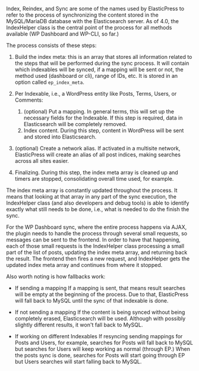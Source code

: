 Index, Reindex, and Sync are some of the names used by ElasticPress to refer to the process of synchronizing the content stored in the MySQL/MariaDB database with the Elasticsearch server. As of 4.0, the IndexHelper class is the central point of the process for all methods available (WP Dashboard and WP-CLI, so far.)

The process consists of these steps:

1. Build the index meta: this is an array that stores all information related to the steps that will be performed during the sync process. It will contain which indexables will be synced, if a mapping will be sent or not, the method used (dashboard or cli), range of IDs, etc. It is stored in an option called `ep_index_meta`.

2. Per Indexable,  i.e., a WordPress entity like Posts, Terms, Users, or Comments:
    1. (optional) Put a mapping. In general terms, this will set up the necessary fields for the Indexable. If this step is required, data in Elasticsearch will be completely removed.
    2. Index content. During this step, content in WordPress will be sent and stored into Elasticsearch.

3. (optional) Create a network alias. If activated in a multisite network, ElasticPress will create an alias of all post indices, making searches across all sites easier.

4. Finalizing. During this step, the index meta array is cleaned up and timers are stopped, consolidating overall time used, for example.

The index meta array is constantly updated throughout the process. It means that looking at that array in any part of the sync execution, the IndexHelper class (and also developers and debug tools) is able to identify exactly what still needs to be done, i.e., what is needed to do the finish the sync.

For the WP Dashboard sync, where the entire process happens via AJAX, the plugin needs to handle the process through several small requests, so messages can be sent to the frontend. In order to have that happening, each of those small requests is the IndexHelper class processing a small part of the list of posts, updating the index meta array, and returning back the result. The frontend then fires a new request, and IndexHelper gets the updated index meta array and continues from where it stopped.

Also worth noting is how fallbacks work:

- If sending a mapping
If a mapping is sent, that means result searches will be empty at the beginning of the process. Due to that, ElasticPress will fall back to MySQL until the sync of that indexable is done.

- If not sending a mapping
If the content is being synced without being completely erased, Elasticsearch will be used. Although with possibly slightly different results, it won't fall back to MySQL.

- If working on different Indexables
If resyncing sending mappings for Posts and Users, for example, searches for Posts will fall back to MySQL but searches for Users will keep working as normal (through EP.) When the posts sync is done, searches for Posts will start going through EP but Users searches will start falling back to MySQL.